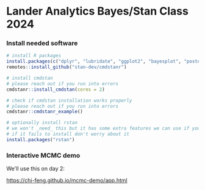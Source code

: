 # Lander Analytics Bayes/Stan Class 2024

### Install needed software

```r
# install R packages
install.packages(c("dplyr", "lubridate", "ggplot2", "bayesplot", "posterior", "remotes"))
remotes::install_github("stan-dev/cmdstanr")

# install cmdstan
# please reach out if you run into errors
cmdstanr::install_cmdstan(cores = 2)

# check if cmdstan installation works properly
# please reach out if you run into errors
cmdstanr::cmdstanr_example()

# optionally install rstan 
# we won't _need_ this but it has some extra features we can use if you have it installed
# if it fails to install don't worry about it
install.packages("rstan")
```

### Interactive MCMC demo

We'll use this on day 2: 

https://chi-feng.github.io/mcmc-demo/app.html


